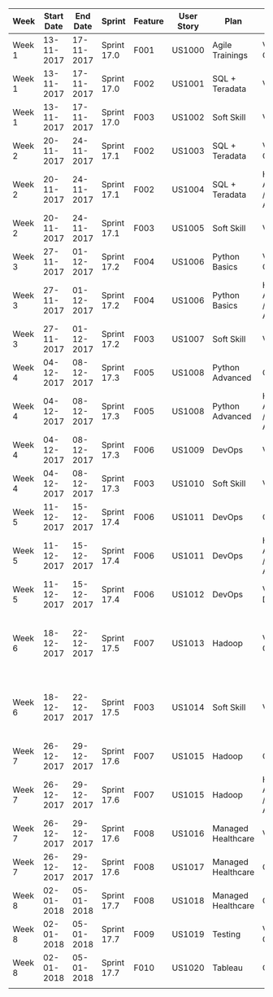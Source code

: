 | Week | Start Date | End Date | Sprint | Feature | User Story | Plan | Medium | Training Room | Hours  |
| --- | --- | --- | --- | --- | --- | --- | --- | --- | --- |
| Week 1 | 13-11-2017 | 17-11-2017 | Sprint 17.0 | F001 | US1000 | Agile Trainings | Virtual & Classroom | C2D.03.12 / C2D.03.13 | 32 |
| Week 1 | 13-11-2017 | 17-11-2017 | Sprint 17.0 | F002 | US1001 | SQL + Teradata | Virtual | C2D.03.12 / C2D.03.13 | 8 |
| Week 1 | 13-11-2017 | 17-11-2017 | Sprint 17.0 | F003 | US1002 | Soft Skill | Virtual | C2D.03.12 / C2D.03.13 | 1 |
| Week 2 | 20-11-2017 | 24-11-2017 | Sprint 17.1 | F002 | US1003 | SQL + Teradata | Virtual & Classroom | C2E.04.14 (8GB, 25 Seater) | 32 |
| Week 2 | 20-11-2017 | 24-11-2017 | Sprint 17.1 | F002 | US1004 | SQL + Teradata | Hands On / Assignment / Assessment | C2E.04.14 (8GB, 25 Seater) | 8 |
| Week 2 | 20-11-2017 | 24-11-2017 | Sprint 17.1 | F003 | US1005 | Soft Skill | Virtual | C2E.04.14 (8GB, 25 Seater) | 1 |
| Week 3 | 27-11-2017 | 01-12-2017 | Sprint 17.2 | F004 | US1006 | Python Basics | Virtual & Classroom | C2E.04.14 (8GB, 25 Seater) | 32 |
| Week 3 | 27-11-2017 | 01-12-2017 | Sprint 17.2 | F004 | US1006 | Python Basics | Hands On / Assignment / Assessment | C2E.04.14 (8GB, 25 Seater) | 8 |
| Week 3 | 27-11-2017 | 01-12-2017 | Sprint 17.2 | F003 | US1007 | Soft Skill | Virtual | C2E.04.14 (8GB, 25 Seater) | 1 |
| Week 4 | 04-12-2017 | 08-12-2017 | Sprint 17.3 | F005 | US1008 | Python Advanced | Classroom | C2E.04.14 (8GB, 25 Seater) | 20 |
| Week 4 | 04-12-2017 | 08-12-2017 | Sprint 17.3 | F005 | US1008 | Python Advanced | Hands On / Assignment / Assessment | C2E.04.14 (8GB, 25 Seater) | 8 |
| Week 4 | 04-12-2017 | 08-12-2017 | Sprint 17.3 | F006 | US1009 | DevOps | Virtual | C2E.04.14 (8GB, 25 Seater) | 12 |
| Week 4 | 04-12-2017 | 08-12-2017 | Sprint 17.3 | F003 | US1010 | Soft Skill | Virtual | C2E.04.14 (8GB, 25 Seater) | 1 |
| Week 5 | 11-12-2017 | 15-12-2017 | Sprint 17.4 | F006 | US1011 | DevOps | Classroom | C2E.04.14 (8GB, 25 Seater) | 20 |
| Week 5 | 11-12-2017 | 15-12-2017 | Sprint 17.4 | F006 | US1011 | DevOps | Hands On / Assignment / Assessment | C2E.04.14 (8GB, 25 Seater) | 8 |
| Week 5 | 11-12-2017 | 15-12-2017 | Sprint 17.4 | F006 | US1012 | DevOps | Virtual / Demo | C2E.04.14 (8GB, 25 Seater) | 18 |
| Week 6 | 18-12-2017 | 22-12-2017 | Sprint 17.5 | F007 | US1013 | Hadoop | Virtual & Classroom | C2E.04.14 (8GB, 25 Seater) / C2D.04.07 (4GB, 20 Seater) | 40 |
| Week 6 | 18-12-2017 | 22-12-2017 | Sprint 17.5 | F003 | US1014 | Soft Skill | Virtual | C2E.04.14 (8GB, 25 Seater) / C2D.04.07 (4GB, 20 Seater) | 1 |
| Week 7 | 26-12-2017 | 29-12-2017 | Sprint 17.6 | F007 | US1015 | Hadoop | Classroom | C2A.05.09 (8GB, 15 Seater) | 10 |
| Week 7 | 26-12-2017 | 29-12-2017 | Sprint 17.6 | F007 | US1015 | Hadoop | Hands On / Assignment / Assessment | C2A.05.09 (8GB, 15 Seater) | 8 |
| Week 7 | 26-12-2017 | 29-12-2017 | Sprint 17.6 | F008 | US1016 | Managed Healthcare | Virtual | C2A.05.09 (8GB, 15 Seater) | 6 |
| Week 7 | 26-12-2017 | 29-12-2017 | Sprint 17.6 | F008 | US1017 | Managed Healthcare | Classroom | C2A.05.09 (8GB, 15 Seater) | 10 |
| Week 8 | 02-01-2018 | 05-01-2018 | Sprint 17.7 | F008 | US1018 | Managed Healthcare | Classroom | TBD | 10 |
| Week 8 | 02-01-2018 | 05-01-2018 | Sprint 17.7 | F009 | US1019 | Testing | Virtual & Classroom | TBD | 20 |
| Week 8 | 02-01-2018 | 05-01-2018 | Sprint 17.7 | F010 | US1020 | Tableau | Classroom | TBD | 20 |
|  |  |  |  |  |  |  |  |  |  |
